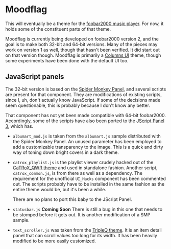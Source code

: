 # Moodflag

This will eventually be a theme for the [foobar2000 music
player](https://www.foobar2000.org/). For now, it holds some of the constituent
parts of that theme.

Moodflag is currently being developed on foobar2000 version 2, and the goal is
to make both 32-bit and 64-bit versions. Many of the pieces may work on version
1 as well, though that hasn't been verified. It did start out on that version
though. Moodflag is primarily a [Columns
UI](https://www.foobar2000.org/components/view/foo_ui_columns) theme, though
some experiments have been done with the default UI too.

## JavaScript panels

The 32-bit version is based on the [Spider Monkey
Panel](https://www.foobar2000.org/components/view/foo_spider_monkey_panel), and
several scripts are present for that component. They are modifications of
existing scripts, since I, uh, don't actually know JavaScript. If some of the
decisions made seem questionable, this is probably because I don't know any
better.

That component has not yet been made compatible with 64-bit foobar2000.
Accordingly, some of the scripts have also been ported to the [JScript Panel
3](https://github.com/jscript-panel/release/releases), which has.

* `albumart_mod.js` is taken from the `albumart.js` sample distributed with the
  Spider Monkey Panel. An unused parameter has been employed to add a
  customizable transparency to the image. This is a quick and dirty way of
  toning down bright covers in a dark theme.

* `catrox_playlist.js` is the playlist viewer crudely hacked out of the
  [CaTRoX_QWR theme](https://github.com/TheQwertiest/CaTRoX_QWR) and used in
  standalone fashion. Another script, `catrox_common.js`, is from there as well
  as a dependency. The requirement for the unofficial `UI_Hacks` component has
  been commented out. The scripts probably have to be installed in the same
  fashion as the entire theme would be, but it's been a while.

  There are no plans to port this baby to the JScript Panel.

* `statusbar.js` **Coming Soon** There is still a bug in this one that needs to
  be stomped before it gets out. It is another modification of a SMP sample.

* `text_scroller.js` was taken from the [TripleQ
  theme](https://github.com/raphaelquast/foobar2000_TripleQ). It is an item
  detail panel that can scroll values too long for its width. It has been
  heavily modified to be more easily customized.
